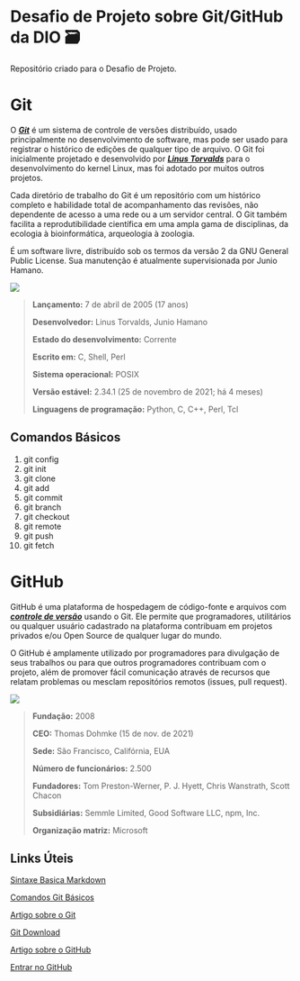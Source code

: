 # Desafio de Projeto sobre Git/GitHub da DIO 🗃
Repositório criado para o Desafio de Projeto.

# Git 

O **_[Git](https://git-scm.com/)_** é um sistema de controle de versões distribuído, usado principalmente no desenvolvimento de software, mas pode ser usado para registrar o histórico de edições de qualquer tipo de arquivo. O Git foi inicialmente projetado e desenvolvido por **_[Linus Torvalds](https://pt.wikipedia.org/wiki/Linus_Torvalds)_** para o desenvolvimento do kernel Linux, mas foi adotado por muitos outros projetos.

Cada diretório de trabalho do Git é um repositório com um histórico completo e habilidade total de acompanhamento das revisões, não dependente de acesso a uma rede ou a um servidor central. O Git também facilita a reprodutibilidade científica em uma ampla gama de disciplinas, da ecologia à bioinformática, arqueologia à zoologia.

É um software livre, distribuído sob os termos da versão 2 da GNU General Public License. Sua manutenção é atualmente supervisionada por Junio Hamano.

![](https://marcosrocha.net/wp-content/uploads/2015/07/git_logo.png)

> **Lançamento:** 7 de abril de 2005 (17 anos)
>
> **Desenvolvedor:** Linus Torvalds, Junio Hamano
>
> **Estado do desenvolvimento:** Corrente
>
> **Escrito em:** C, Shell, Perl
>
> **Sistema operacional:** POSIX
>
> **Versão estável:** 2.34.1 (25 de novembro de 2021; há 4 meses)
>
> **Linguagens de programação:** Python, C, C++, Perl, Tcl

## Comandos Básicos

1. git config
2. git init
3. git clone
4. git add
5. git commit
6. git branch
7. git checkout
8. git remote
9. git push
10. git fetch

# GitHub

GitHub é uma plataforma de hospedagem de código-fonte e arquivos com **_[controle de versão](https://pt.wikipedia.org/wiki/Sistema_de_controle_de_vers%C3%B5es)_** usando o Git. Ele permite que programadores, utilitários ou qualquer usuário cadastrado na plataforma contribuam em projetos privados e/ou Open Source de qualquer lugar do mundo. 

O GitHub é amplamente utilizado por programadores para divulgação de seus trabalhos ou para que outros programadores contribuam com o projeto, além de promover fácil comunicação através de recursos que relatam problemas ou mesclam repositórios remotos (issues, pull request).

![](https://p.kindpng.com/picc/s/128-1280187_github-logo-png-github-transparent-png.png)

> **Fundação:** 2008
> 
> **CEO:** Thomas Dohmke (15 de nov. de 2021)
> 
> **Sede:** São Francisco, Califórnia, EUA
> 
> **Número de funcionários:** 2.500
> 
> **Fundadores:** Tom Preston-Werner, P. J. Hyett, Chris Wanstrath, Scott Chacon
> 
> **Subsidiárias:** Semmle Limited, Good Software LLC, npm, Inc.
> 
> **Organização matriz:** Microsoft

## Links Úteis
[Sintaxe Basica Markdown](https://www.markdownguide.org/basic-syntax/)

[Comandos Git Básicos](https://www.codigofonte.com.br/artigos/top-25-comandos-do-git)

[Artigo sobre o Git](https://pt.wikipedia.org/wiki/Git)

[Git Download](https://git-scm.com/downloads)

[Artigo sobre o GitHub](https://pt.wikipedia.org/wiki/GitHub)

[Entrar no GitHub](https://github.com/)
